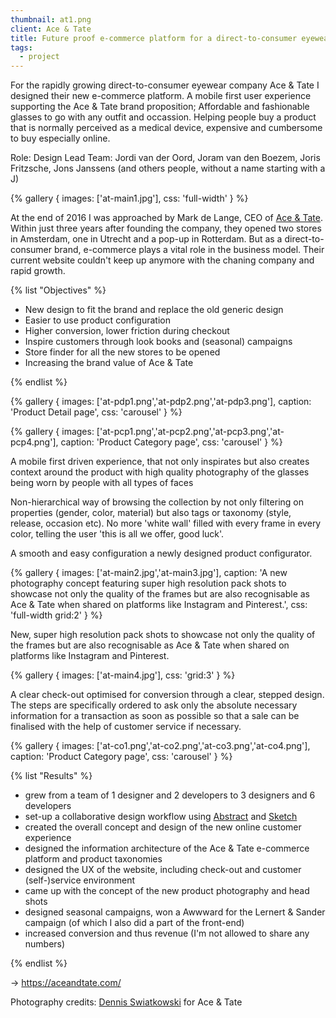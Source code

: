 ```yaml
---
thumbnail: at1.png
client: Ace & Tate
title: Future proof e-commerce platform for a direct-to-consumer eyewear company
tags:
  - project
---
```


For the rapidly growing direct-to-consumer eyewear company Ace & Tate I designed their new e-commerce platform. A mobile first user experience supporting the Ace & Tate brand proposition; Affordable and fashionable glasses to go with any outfit and occassion. Helping people buy a product that is normally perceived as a medical device, expensive and cumbersome to buy especially online.

Role: Design Lead
Team: Jordi van der Oord, Joram van den Boezem, Joris Fritzsche, Jons Janssens
(and others people, without a name starting with a J)

{% gallery {
  images: ['at-main1.jpg'],
  css: 'full-width'
} %}

At the end of 2016 I was approached by Mark de Lange, CEO of [Ace & Tate](https://aceandtate.com). Within just three years after founding the company, they opened two stores in Amsterdam, one in Utrecht and a pop-up in Rotterdam. But as a direct-to-consumer brand, e-commerce plays a vital role in the business model. Their current website couldn't keep up anymore with the chaning company and rapid growth.

{% list "Objectives" %}

- New design to fit the brand and replace the old generic design
- Easier to use product configuration
- Higher conversion, lower friction during checkout
- Inspire customers through look books and (seasonal) campaigns
- Store finder for all the new stores to be opened
- Increasing the brand value of Ace & Tate

{% endlist %}

<div class="block grid:full grid:2">
{% gallery {
  images: ['at-pdp1.png','at-pdp2.png','at-pdp3.png'],
  caption: 'Product Detail page',
  css: 'carousel'
} %}

{% gallery {
  images: ['at-pcp1.png','at-pcp2.png','at-pcp3.png','at-pcp4.png'],
  caption: 'Product Category page',
  css: 'carousel'
} %}

</div>

A mobile first driven experience, that not only inspirates but also creates context around the product with high quality photography of the glasses being worn by people with all types of faces

Non-hierarchical way of browsing the collection by not only filtering on properties (gender, color, material) but also tags or taxonomy (style, release, occasion etc). No more 'white wall' filled with every frame in every color, telling the user 'this is all we offer, good luck'.

A smooth and easy configuration a newly designed product configurator.

{% gallery {
  images: ['at-main2.jpg','at-main3.jpg'],
  caption: 'A new photography concept featuring super high resolution pack shots to showcase not only the quality of the frames but are also recognisable as Ace & Tate when shared on platforms like Instagram and Pinterest.',
  css: 'full-width grid:2'
} %}


New, super high resolution pack shots to showcase not only the quality of the frames but are also recognisable as Ace & Tate when shared on platforms like Instagram and Pinterest.

{% gallery {
  images: ['at-main4.jpg'],
  css: 'grid:3'
} %}

A clear check-out optimised for conversion through a clear, stepped design. The steps are specifically ordered to ask only the absolute necessary information for a transaction as soon as possible so that a sale can be finalised with the help of customer service if necessary.

<div class="block grid:main">
{% gallery {
  images: ['at-co1.png','at-co2.png','at-co3.png','at-co4.png'],
  caption: 'Product Category page',
  css: 'carousel'
} %}
</div>

{% list "Results" %}

- grew from a team of 1 designer and 2 developers to 3 designers and 6 developers
- set-up a collaborative design workflow using [Abstract](https://getabstract.com) and [Sketch](https://sketch.com)
- created the overall concept and design of the new online customer experience
- designed the information architecture of the Ace & Tate e-commerce platform and product taxonomies
- designed the UX of the website, including check-out and customer (self-)service environment
- came up with the concept of the new product photography and head shots
- designed seasonal campaigns, won a Awwward for the Lernert & Sander campaign (of which I also did a part of the front-end)
- increased conversion and thus revenue (I'm not allowed to share any numbers)

{% endlist %}

&rarr; https://aceandtate.com/

Photography credits:
[Dennis Swiatkowski](https://www.dennisswiatkowski.com) for Ace & Tate
